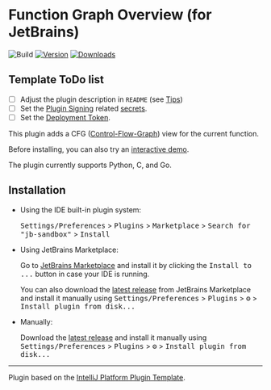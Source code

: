 # Function Graph Overview (for JetBrains)

![Build](https://github.com/tmr232/jb-sandbox/workflows/Build/badge.svg)
[![Version](https://img.shields.io/jetbrains/plugin/v/25676.svg)](https://plugins.jetbrains.com/plugin/25676)
[![Downloads](https://img.shields.io/jetbrains/plugin/d/25676.svg)](https://plugins.jetbrains.com/plugin/MARKETPLACE_ID)

## Template ToDo list
- [ ] Adjust the plugin description in `README` (see [Tips][docs:plugin-description])
- [ ] Set the [Plugin Signing](https://plugins.jetbrains.com/docs/intellij/plugin-signing.html?from=IJPluginTemplate) related [secrets](https://github.com/JetBrains/intellij-platform-plugin-template#environment-variables).
- [ ] Set the [Deployment Token](https://plugins.jetbrains.com/docs/marketplace/plugin-upload.html?from=IJPluginTemplate).

<!-- Plugin description -->
This plugin adds a CFG ([Control-Flow-Graph](https://en.wikipedia.org/wiki/Control-flow_graph))
view for the current function.

Before installing, you can also try an [interactive demo](https://tmr232.github.io/function-graph-overview/).

The plugin currently supports Python, C, and Go. 

<!-- Plugin description end -->

## Installation

- Using the IDE built-in plugin system:
  
  <kbd>Settings/Preferences</kbd> > <kbd>Plugins</kbd> > <kbd>Marketplace</kbd> > <kbd>Search for "jb-sandbox"</kbd> >
  <kbd>Install</kbd>
  
- Using JetBrains Marketplace:

  Go to [JetBrains Marketplace](https://plugins.jetbrains.com/plugin/MARKETPLACE_ID) and install it by clicking the <kbd>Install to ...</kbd> button in case your IDE is running.

  You can also download the [latest release](https://plugins.jetbrains.com/plugin/MARKETPLACE_ID/versions) from JetBrains Marketplace and install it manually using
  <kbd>Settings/Preferences</kbd> > <kbd>Plugins</kbd> > <kbd>⚙️</kbd> > <kbd>Install plugin from disk...</kbd>

- Manually:

  Download the [latest release](https://github.com/tmr232/jb-sandbox/releases/latest) and install it manually using
  <kbd>Settings/Preferences</kbd> > <kbd>Plugins</kbd> > <kbd>⚙️</kbd> > <kbd>Install plugin from disk...</kbd>


---
Plugin based on the [IntelliJ Platform Plugin Template][template].

[template]: https://github.com/JetBrains/intellij-platform-plugin-template
[docs:plugin-description]: https://plugins.jetbrains.com/docs/intellij/plugin-user-experience.html#plugin-description-and-presentation
